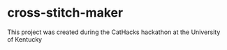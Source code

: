 # cross-stitch-maker
This project was created during the CatHacks hackathon at the University of Kentucky
